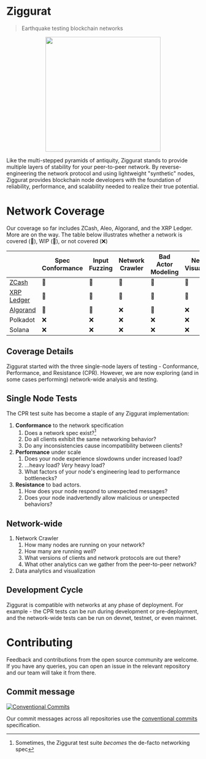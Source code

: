 # Ziggurat
> Earthquake testing blockchain networks

<p align="center">
    <img src="https://github.com/runziggurat/.github/blob/main/profile/assets/logo.png" height="300px">
</p>

Like the multi-stepped pyramids of antiquity, Ziggurat stands to provide multiple layers of stability for your peer-to-peer network. By reverse-engineering the network protocol and using lightweight "synthetic" nodes, Ziggurat provides blockchain node developers with the foundation of reliability, performance, and scalability needed to realize their true potential.

# Network Coverage

Our coverage so far includes ZCash, Aleo, Algorand, and the XRP Ledger. More are on the way. The table below illustrates whether a network is covered (💚), WIP (🚧), or not covered (❌)

|  &nbsp;            | Spec Conformance | Input Fuzzing | Network Crawler | Bad Actor Modeling | Network Visualization | Performance Benchmarking |
|--------------------|------------------|---------------|-----------------|--------------------|-----------------------|--------------------------|
| [ZCash]            | 💚               | 💚            | 💚             | 💚                 | 💚                    | 💚                       |
| [XRP Ledger]       | 🚧               | 🚧            | 🚧             | 🚧                 | 🚧                    | 🚧                       |
| [Algorand]         | 🚧               | 🚧            | ❌             | 🚧                 | ❌                    | 🚧                       |
| Polkadot           | ❌               | ❌            | ❌             | ❌                 | ❌                    | ❌                       |
| Solana             | ❌               | ❌            | ❌             | ❌                 | ❌                    | ❌                       |

[ZCash]: https://github.com/runziggurat/zcash
[XRP Ledger]: https://github.com/runziggurat/xrpl
[Algorand]: https://github.com/runziggurat/algorand

## Coverage Details

Ziggurat started with the three single-node layers of testing - Conformance, Performance, and Resistance (CPR). However, we are now exploring (and in some cases performing) network-wide analysis and testing.

## Single Node Tests

The CPR test suite has become a staple of any Ziggurat implementation:

1. **Conformance** to the network specification
   1. Does a network spec exist?[^1]
   2. Do all clients exhibit the same networking behavior?
   3. Do any inconsistencies cause incompatibility between clients?
2. **Performance** under scale
   1. Does your node experience slowdowns under increased load?
   2. ...heavy load? _Very_ heavy load?
   3. What factors of your node's engineering lead to performance bottlenecks?
3. **Resistance** to bad actors.
   1. How does your node respond to unexpected messages?
   2. Does your node inadvertendly allow malicious or unexpected behaviors?

## Network-wide

1. Network Crawler
   1. How many nodes are running on your network?
   2. How many are running _well_?
   3. What versions of clients and network protocols are out there?
   4. What other analytics can we gather from the peer-to-peer network?
2. Data analytics and visualization
<!-- 2. Testnet Red-Teaming (coming soon!) -->
<!-- 2. DoS protection (coming soon!) -->

## Development Cycle

Ziggurat is compatible with networks at any phase of deployment. For example - the CPR tests can be run during development or pre-deployment, and the network-wide tests can be run on devnet, testnet, or even mainnet.

[^1]: Sometimes, the Ziggurat test suite _becomes_ the de-facto networking spec

# Contributing

Feedback and contributions from the open source community are welcome. If you have any queries, you can open an issue in the relevant repository and our team will take it from there.

## Commit message
[![Conventional Commits](https://img.shields.io/badge/Conventional%20Commits-1.0.0-%23FE5196?logo=conventionalcommits&logoColor=white)](https://conventionalcommits.org)

Our commit messages across all repositories use the [conventional commits] specification.

[conventional commits]: https://www.conventionalcommits.org/en/v1.0.0/
